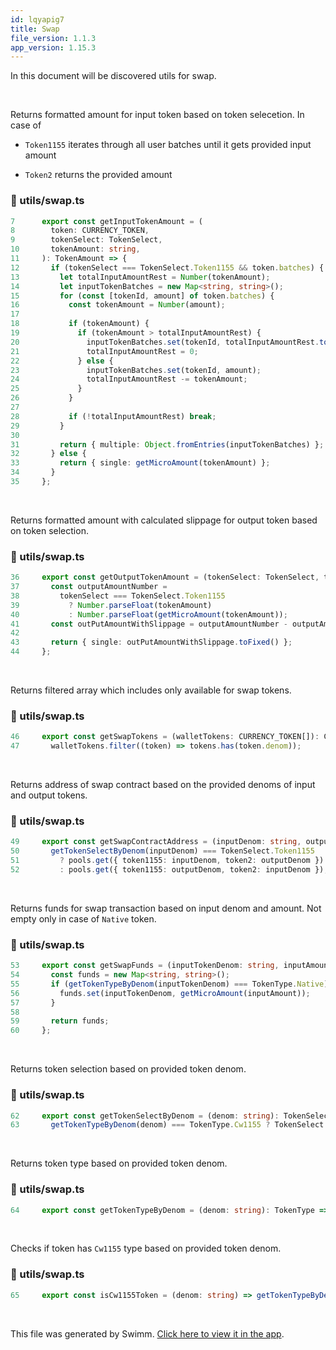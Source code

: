 ```yaml
---
id: lqyapig7
title: Swap
file_version: 1.1.3
app_version: 1.15.3
---
```


In this document will be discovered utils for swap.

<br/>

Returns formatted amount for input token based on token selecetion. In case of

- `Token1155`<swm-token data-swm-token=":types/swap.ts:43:1:1:`  Token1155 = &#39;token1155&#39;,`"/> iterates through all user batches until it gets provided input amount

- `Token2`<swm-token data-swm-token=":types/swap.ts:44:1:1:`  Token2 = &#39;token2&#39;,`"/> returns the provided amount
<!-- NOTE-swimm-snippet: the lines below link your snippet to Swimm -->

### 📄 utils/swap.ts

<!-- collapsed -->

```typescript
7      export const getInputTokenAmount = (
8        token: CURRENCY_TOKEN,
9        tokenSelect: TokenSelect,
10       tokenAmount: string,
11     ): TokenAmount => {
12       if (tokenSelect === TokenSelect.Token1155 && token.batches) {
13         let totalInputAmountRest = Number(tokenAmount);
14         let inputTokenBatches = new Map<string, string>();
15         for (const [tokenId, amount] of token.batches) {
16           const tokenAmount = Number(amount);
17
18           if (tokenAmount) {
19             if (tokenAmount > totalInputAmountRest) {
20               inputTokenBatches.set(tokenId, totalInputAmountRest.toString());
21               totalInputAmountRest = 0;
22             } else {
23               inputTokenBatches.set(tokenId, amount);
24               totalInputAmountRest -= tokenAmount;
25             }
26           }
27
28           if (!totalInputAmountRest) break;
29         }
30
31         return { multiple: Object.fromEntries(inputTokenBatches) };
32       } else {
33         return { single: getMicroAmount(tokenAmount) };
34       }
35     };
```

<br/>

Returns formatted amount with calculated slippage for output token based on token selection.

<!-- NOTE-swimm-snippet: the lines below link your snippet to Swimm -->

### 📄 utils/swap.ts

<!-- collapsed -->

```typescript
36     export const getOutputTokenAmount = (tokenSelect: TokenSelect, tokenAmount: string, slippage: number): TokenAmount => {
37       const outputAmountNumber =
38         tokenSelect === TokenSelect.Token1155
39           ? Number.parseFloat(tokenAmount)
40           : Number.parseFloat(getMicroAmount(tokenAmount));
41       const outPutAmountWithSlippage = outputAmountNumber - outputAmountNumber * (slippage / 100);
42
43       return { single: outPutAmountWithSlippage.toFixed() };
44     };
```

<br/>

Returns filtered array which includes only available for swap tokens.

<!-- NOTE-swimm-snippet: the lines below link your snippet to Swimm -->

### 📄 utils/swap.ts

<!-- collapsed -->

```typescript
46     export const getSwapTokens = (walletTokens: CURRENCY_TOKEN[]): CURRENCY_TOKEN[] =>
47       walletTokens.filter((token) => tokens.has(token.denom));
```

<br/>

Returns address of swap contract based on the provided denoms of input and output tokens.

<!-- NOTE-swimm-snippet: the lines below link your snippet to Swimm -->

### 📄 utils/swap.ts

<!-- collapsed -->

```typescript
49     export const getSwapContractAddress = (inputDenom: string, outputDenom: string): string =>
50       getTokenSelectByDenom(inputDenom) === TokenSelect.Token1155
51         ? pools.get({ token1155: inputDenom, token2: outputDenom })
52         : pools.get({ token1155: outputDenom, token2: inputDenom });
```

<br/>

Returns funds for swap transaction based on input denom and amount. Not empty only in case of `Native`<swm-token data-swm-token=":types/swap.ts:33:1:1:`  Native,`"/> token.

<!-- NOTE-swimm-snippet: the lines below link your snippet to Swimm -->

### 📄 utils/swap.ts

<!-- collapsed -->

```typescript
53     export const getSwapFunds = (inputTokenDenom: string, inputAmount: string): Map<string, string> => {
54       const funds = new Map<string, string>();
55       if (getTokenTypeByDenom(inputTokenDenom) === TokenType.Native) {
56         funds.set(inputTokenDenom, getMicroAmount(inputAmount));
57       }
58
59       return funds;
60     };
```

<br/>

Returns token selection based on provided token denom.

<!-- NOTE-swimm-snippet: the lines below link your snippet to Swimm -->

### 📄 utils/swap.ts

<!-- collapsed -->

```typescript
62     export const getTokenSelectByDenom = (denom: string): TokenSelect =>
63       getTokenTypeByDenom(denom) === TokenType.Cw1155 ? TokenSelect.Token1155 : TokenSelect.Token2;
```

<br/>

Returns token type based on provided token denom.

<!-- NOTE-swimm-snippet: the lines below link your snippet to Swimm -->

### 📄 utils/swap.ts

<!-- collapsed -->

```typescript
64     export const getTokenTypeByDenom = (denom: string): TokenType => tokens.get(denom)?.type!;
```

<br/>

Checks if token has `Cw1155`<swm-token data-swm-token=":types/swap.ts:31:1:1:`  Cw1155,`"/> type based on provided token denom.

<!-- NOTE-swimm-snippet: the lines below link your snippet to Swimm -->

### 📄 utils/swap.ts

<!-- collapsed -->

```typescript
65     export const isCw1155Token = (denom: string) => getTokenTypeByDenom(denom) === TokenType.Cw1155;
```

<br/>

This file was generated by Swimm. [Click here to view it in the app](https://app.swimm.io/repos/Z2l0aHViJTNBJTNBamFtYm8lM0ElM0FpeG9mb3VuZGF0aW9u/docs/lqyapig7).
